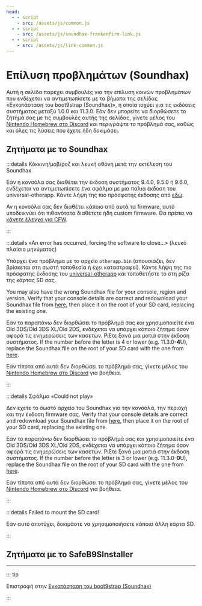 ```yaml
---
head:
  - - script
    - src: /assets/js/common.js
  - - script
    - src: /assets/js/soundhax-frankenfirm-link.js
  - - script
    - src: /assets/js/link-common.js
---
```


# Επίλυση προβλημάτων (Soundhax)

Αυτή η σελίδα παρέχει συμβουλές για την επίλυση κοινών προβλημάτων που ενδέχεται να αντιμετωπίσετε με τα βήματα της σελίδας «Εγκατάσταση του boot9strap (Soundhax)», η οποία ισχύει για τις εκδόσεις συστήματος μεταξύ 1.0.0 και 11.3.0. Εάν δεν μπορείτε να διορθώσετε το ζήτημά σας με τις συμβουλές αυτής της σελίδας, γίνετε μέλος του [Nintendo Homebrew στο Discord](https://discord.gg/MWxPgEp) και περιγράψτε το πρόβλημά σας, καθώς και όλες τις λύσεις που έχετε ήδη δοκιμάσει.

## Ζητήματα με το Soundhax

:::details Κόκκινη/μοβ/ροζ και λευκή οθόνη μετά την εκτέλεση του Soundhax

Εάν η κονσόλα σας διαθέτει την έκδοση συστήματος 9.4.0, 9.5.0 ή 9.6.0, ενδέχεται να αντιμετωπίσετε ένα σφάλμα με μια παλιά έκδοση του universal-otherapp. Κάντε λήψη της πιο πρόσφατης έκδοσης από [εδώ](https://github.com/TuxSH/universal-otherapp/releases/latest).

Αν η κονσόλα σας δεν διαθέτει κάποιο από αυτά τα firmware, αυτό υποδεικνύει ότι πιθανότατα διαθέτετε ήδη custom firmware. Θα πρέπει να [κάνετε έλεγχο για CFW](checking-for-cfw).

:::

:::details «An error has occurred, forcing the software to close...» (λευκό πλαίσιο μηνύματος)

Υπάρχει ένα πρόβλημα με το αρχείο `otherapp.bin` (απουσιάζει, δεν βρίσκεται στη σωστή τοποθεσία ή έχει καταστραφεί). Κάντε λήψη της πιο πρόσφατης έκδοσης του [universal-otherapp](https://github.com/TuxSH/universal-otherapp/releases/latest) και τοποθετήστε το στη ρίζα της κάρτας SD σας.

You may also have the wrong Soundhax file for your console, region and version. Verify that your console details are correct and redownload your Soundhax file from [here](http://soundhax.com), then place it on the root of your SD card, replacing the existing one.

Εάν το παραπάνω δεν διορθώσει το πρόβλημά σας και χρησιμοποιείτε ένα Old 3DS/Old 3DS XL/Old 2DS, ενδέχεται να υπάρχει κάποιο ζήτημα όσον αφορά τις ενημερώσεις των κασετών. Ρίξτε ξανά μια ματιά στην έκδοση συστήματος. If the number before the letter is 4 or lower (e.g. 11.3.0-**4**U), replace the Soundhax file on the root of your SD card with the one from [here](http://soundhax.686178.xyz/frankenfirm.html?crash).

Εάν τίποτα από αυτά δεν διορθώσει το πρόβλημά σας, γίνετε μέλος του [Nintendo Homebrew στο Discord](https://discord.gg/MWxPgEp) για βοήθεια.

:::

:::details Σφάλμα «Could not play»

Δεν έχετε το σωστό αρχείο του Soundhax για την κονσόλα, την περιοχή και την έκδοση firmware σας. Verify that your console details are correct and redownload your Soundhax file from [here](http://soundhax.com), then place it on the root of your SD card, replacing the existing one.

Εάν το παραπάνω δεν διορθώσει το πρόβλημά σας και χρησιμοποιείτε ένα Old 3DS/Old 3DS XL/Old 2DS, ενδέχεται να υπάρχει κάποιο ζήτημα όσον αφορά τις ενημερώσεις των κασετών. Ρίξτε ξανά μια ματιά στην έκδοση συστήματος. If the number before the letter is 3 or lower (e.g. 11.3.0-**0**U), replace the Soundhax file on the root of your SD card with the one from [here](http://soundhax.686178.xyz/frankenfirm.html?unplayable).

Εάν τίποτα από αυτά δεν διορθώσει το πρόβλημά σας, γίνετε μέλος του [Nintendo Homebrew στο Discord](https://discord.gg/MWxPgEp) για βοήθεια.

:::

:::details Failed to mount the SD card!

Εάν αυτό αποτύχει, δοκιμάστε να χρησιμοποιήσετε κάποια άλλη κάρτα SD.

:::

## Ζητήματα με το SafeB9SInstaller

<!--@include: ./_include/troubleshooting-sb9si-bin.md -->

<!--@include: ./_include/troubleshooting-sb9si-common.md -->

<!--@include: ./_include/troubleshooting-get-help-common.md -->

---

::: tip

Επιστροφή στην [Εγκατάσταση του boot9strap (Soundhax)](installing-boot9strap-\(soundhax\))

:::

<!--@include: ./_include/troubleshooting-return.md -->
